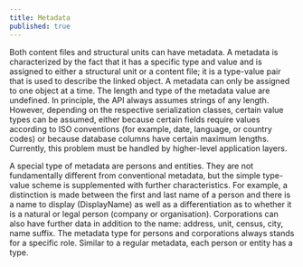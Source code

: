 ```yaml
---
title: Metadata
published: true
---
```


Both content files and structural units can have metadata. A metadata is characterized by the fact that it has a specific type and value and is assigned to either a structural unit or a content file; it is a type-value pair that is used to describe the linked object. A metadata can only be assigned to one object at a time. The length and type of the metadata value are undefined. In principle, the API always assumes strings of any length. However, depending on the respective serialization classes, certain value types can be assumed, either because certain fields require values according to ISO conventions (for example, date, language, or country codes) or because database columns have certain maximum lengths. Currently, this problem must be handled by higher-level application layers.

A special type of metadata are persons and entities. They are not fundamentally different from conventional metadata, but the simple type-value scheme is supplemented with further characteristics. For example, a distinction is made between the first and last name of a person and there is a name to display (DisplayName) as well as a differentiation as to whether it is a natural or legal person (company or organisation). Corporations can also have further data in addition to the name: address, unit, census, city, name suffix. The metadata type for persons and corporations always stands for a specific role. Similar to a regular metadata, each person or entity has a type.

